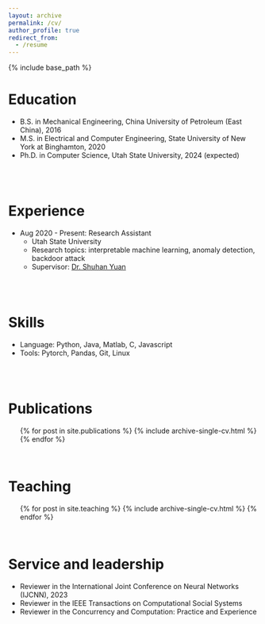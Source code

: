```yaml
---
layout: archive
permalink: /cv/
author_profile: true
redirect_from:
  - /resume
---
```


{% include base_path %}

Education
======
* B.S. in Mechanical Engineering, China University of Petroleum (East China), 2016
* M.S. in Electrical and Computer Engineering, State University of New York at Binghamton, 2020
* Ph.D. in Computer Science, Utah State University, 2024 (expected)
<br/>
<br/>

Experience
======
* Aug 2020 - Present: Research Assistant
  * Utah State University
  * Research  topics: interpretable machine learning, anomaly detection, backdoor attack
  * Supervisor: [Dr. Shuhan Yuan](https://yuan.shuhan.org/)
<br/>
<br/>

Skills
======
* Language: Python, Java, Matlab, C, Javascript
* Tools: Pytorch, Pandas, Git, Linux
<br/>
<br/>

Publications
======
  <ul>{% for post in site.publications %}
    {% include archive-single-cv.html %}
  {% endfor %}</ul>
<br/>
  
Teaching
======
  <ul>{% for post in site.teaching %}
    {% include archive-single-cv.html %}
  {% endfor %}</ul>
<br/>

Service and leadership
======
* Reviewer in the International Joint Conference on Neural Networks (IJCNN), 2023
* Reviewer in the IEEE Transactions on Computational Social Systems
* Reviewer in the Concurrency and Computation: Practice and Experience
